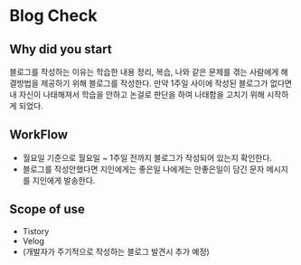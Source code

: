 # Blog Check 

## Why did you start
블로그를 작성하는 이유는 학습한 내용 정리, 복습, 나와 같은 문제를 겪는 사람에게 해결방법을 제공하기 위해 블로그를 작성한다.
만약 1주일 사이에 작성된 블로그가 없다면 내 자신이 나태해져서 학습을 안하고 논걸로 판단을 하여 나태함을 고치기 위해 시작하게 되었다.

## WorkFlow
- 월요일 기준으로 월요일 ~ 1주일 전까지 블로그가 작성되어 있는지 확인한다.
- 블로그를 작성안했다면 지인에게는 좋은일 나에게는 안좋은일이 담긴 문자 메시지를 지인에게 발송한다.


## Scope of use
- Tistory
- Velog
- (개발자가 주기적으로 작성하는 블로그 발견시 추가 예정)
